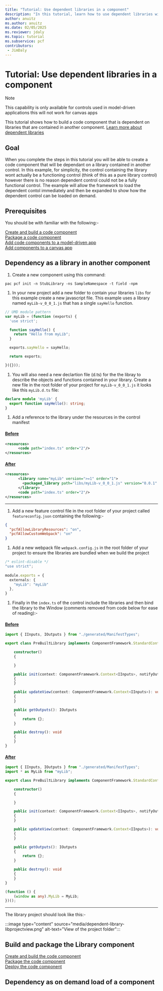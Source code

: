 ```yaml
---
title: "Tutorial: Use dependent libraries in a component"
description: "In this tutorial, learn how to use dependent libraries with a model-driven app."
author: anuitz
ms.author: anuitz
ms.date: 02/05/2025
ms.reviewer: jdaly
ms.topic: tutorial
ms.subservice: pcf
contributors:
 - JimDaly
---
```

# Tutorial: Use dependent libraries in a component

> [!NOTE]
> This capability is only available for controls used in model-driven applications this will not work for canvas apps

This tutorial shows how to build a code component that is dependent on libraries that are contained in another component. 
[Learn more about dependent libraries](dependent-libraries.md)

## Goal

When you complete the steps in this tutorial you will be able to create a code component that will be dependant on a library contained in another control. In this example, for simplicity, the control containing the library wont actually be a functioning control (think of this as a pure library control) however there is no reason dependent control could not be a fully functional control. The example will allow the framework to load the dependent contol immediately and then be expanded to show how the dependent control can be loaded on demand.

## Prerequisites

You should be with familiar with the following:-

[Create and build a code component](create-custom-controls-using-pcf.md)</br>
[Package a code component](import-custom-controls.md)</br>
[Add code components to a model-driven app](add-custom-controls-to-a-field-or-entity.md#add-a-code-component-to-a-column)</br>
[Add components to a canvas app](component-framework-for-canvas-apps.md#add-components-to-a-canvas-app)</br>

## Dependency as a library in another component

1. Create a new component using this command:

  `pac pcf init -n StubLibrary -ns SampleNamespace -t field -npm`

1. In your new project add a new folder to contain your libraries `libs` for this example create a new javascript file. This example uses a library named `myLib-v_0_0_1.js` that has a single `sayHello` function.

```javascript
// UMD module pattern
var myLib = (function (exports) {
  'use strict';

  function sayHello() {
    return "Hello from myLib";
  }

  exports.sayHello = sayHello;

  return exports;

}({}));

```
1. You will also need a new declartion file (d.ts) for the the libray to describe the objects and functions contained in your library. Create a new file in the root folder of your project for `myLib-v_0_0_1.js` it looks like this `myLib.d.ts` file:

```typescript
declare module 'myLib' {
  export function sayHello(): string;
}
```
1. Add a reference to the library under the resources in the control manifest

#### [Before](#tab/before)
```xml
<resources> 
      <code path="index.ts" order="2"/> 
</resources> 
```

#### [After](#tab/after)

```xml
<resources> 
      <library name="myLib" version=">=1" order="1"> 
        <packaged_library path="libs/myLib-v_0_0_1.js" version="0.0.1" /> 
      </library> 
      <code path="index.ts" order="2"/> 
</resources> 
```

---


1. Add a new feature control file in the root folder of your project called `featureconfig.json` containing the following:-

```json
{ 
  "pcfAllowLibraryResources": "on", 
  "pcfAllowCustomWebpack": "on" 
} 
```
1. Add a new webpack file `webpack.config.js` in the root folder of your project to ensure the libraries are bundled when we build the project

```typescript
/* eslint-disable */ 
"use strict"; 
 
module.exports = { 
  externals: { 
    "myLib": "myLib" 
  }, 
}  
```
1. Finally in the `index.ts` of the control include the libraries and then bind the library to the Window (comments removed from code below for ease of reading):-

#### [Before](#tab/before)
```typescript
import { IInputs, IOutputs } from "./generated/ManifestTypes";

export class PreBuiltLibrary implements ComponentFramework.StandardControl<IInputs, IOutputs> {

    constructor()
    {

    }

    public init(context: ComponentFramework.Context<IInputs>, notifyOutputChanged: () => void, state: ComponentFramework.Dictionary, container:HTMLDivElement): void
    {
    }

    public updateView(context: ComponentFramework.Context<IInputs>): void
    {
    }

    public getOutputs(): IOutputs
    {
        return {};
    }

    public destroy(): void
    {
    }
}

```

#### [After](#tab/after)

```typescript
import { IInputs, IOutputs } from "./generated/ManifestTypes";
import * as MyLib from "myLib";

export class PreBuiltLibrary implements ComponentFramework.StandardControl<IInputs, IOutputs> {

    constructor()
    {

    }

    public init(context: ComponentFramework.Context<IInputs>, notifyOutputChanged: () => void, state: ComponentFramework.Dictionary, container:HTMLDivElement): void
    {
    }

    public updateView(context: ComponentFramework.Context<IInputs>): void
    {
    }

    public getOutputs(): IOutputs
    {
        return {};
    }

    public destroy(): void
    {
    }
}

(function () {
    (window as any).MyLib = MyLib;
})();
```

---

The library project should look like this:-

:::image type="content" source="media/dependent-library-libprojectview.png" alt-text="View of the project folder":::

## Build and package the Library component

[Create and build the code component](create-custom-controls-using-pcf.md)</br>
[Package the code component](import-custom-controls.md)</br>
[Deploy the code component](import-custom-controls.md#deploying-code-components)</br>

## Dependency as on demand load of a component
